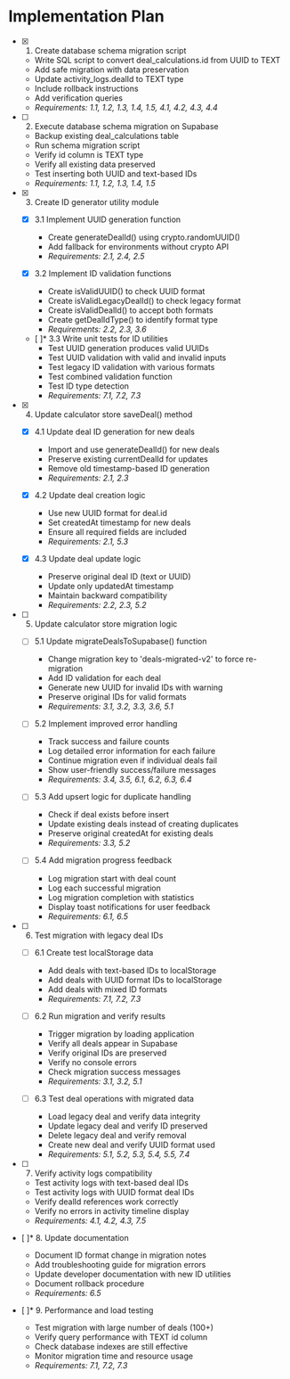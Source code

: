 # Implementation Plan

- [x] 1. Create database schema migration script





  - Write SQL script to convert deal_calculations.id from UUID to TEXT
  - Add safe migration with data preservation
  - Update activity_logs.dealId to TEXT type
  - Include rollback instructions
  - Add verification queries
  - _Requirements: 1.1, 1.2, 1.3, 1.4, 1.5, 4.1, 4.2, 4.3, 4.4_

- [ ] 2. Execute database schema migration on Supabase
  - Backup existing deal_calculations table
  - Run schema migration script
  - Verify id column is TEXT type
  - Verify all existing data preserved
  - Test inserting both UUID and text-based IDs
  - _Requirements: 1.1, 1.2, 1.3, 1.4, 1.5_

- [x] 3. Create ID generator utility module




  - [x] 3.1 Implement UUID generation function


    - Create generateDealId() using crypto.randomUUID()
    - Add fallback for environments without crypto API
    - _Requirements: 2.1, 2.4, 2.5_
  
  - [x] 3.2 Implement ID validation functions


    - Create isValidUUID() to check UUID format
    - Create isValidLegacyDealId() to check legacy format
    - Create isValidDealId() to accept both formats
    - Create getDealIdType() to identify format type
    - _Requirements: 2.2, 2.3, 3.6_
  
  - [ ]* 3.3 Write unit tests for ID utilities
    - Test UUID generation produces valid UUIDs
    - Test UUID validation with valid and invalid inputs
    - Test legacy ID validation with various formats
    - Test combined validation function
    - Test ID type detection
    - _Requirements: 7.1, 7.2, 7.3_

- [x] 4. Update calculator store saveDeal() method




  - [x] 4.1 Update deal ID generation for new deals


    - Import and use generateDealId() for new deals
    - Preserve existing currentDealId for updates
    - Remove old timestamp-based ID generation
    - _Requirements: 2.1, 2.3_
  
  - [x] 4.2 Update deal creation logic


    - Use new UUID format for deal.id
    - Set createdAt timestamp for new deals
    - Ensure all required fields are included
    - _Requirements: 2.1, 5.3_
  
  - [x] 4.3 Update deal update logic


    - Preserve original deal ID (text or UUID)
    - Update only updatedAt timestamp
    - Maintain backward compatibility
    - _Requirements: 2.2, 2.3, 5.2_

- [ ] 5. Update calculator store migration logic
  - [ ] 5.1 Update migrateDealsToSupabase() function
    - Change migration key to 'deals-migrated-v2' to force re-migration
    - Add ID validation for each deal
    - Generate new UUID for invalid IDs with warning
    - Preserve original IDs for valid formats
    - _Requirements: 3.1, 3.2, 3.3, 3.6, 5.1_
  
  - [ ] 5.2 Implement improved error handling
    - Track success and failure counts
    - Log detailed error information for each failure
    - Continue migration even if individual deals fail
    - Show user-friendly success/failure messages
    - _Requirements: 3.4, 3.5, 6.1, 6.2, 6.3, 6.4_
  
  - [ ] 5.3 Add upsert logic for duplicate handling
    - Check if deal exists before insert
    - Update existing deals instead of creating duplicates
    - Preserve original createdAt for existing deals
    - _Requirements: 3.3, 5.2_
  
  - [ ] 5.4 Add migration progress feedback
    - Log migration start with deal count
    - Log each successful migration
    - Log migration completion with statistics
    - Display toast notifications for user feedback
    - _Requirements: 6.1, 6.5_

- [ ] 6. Test migration with legacy deal IDs
  - [ ] 6.1 Create test localStorage data
    - Add deals with text-based IDs to localStorage
    - Add deals with UUID format IDs to localStorage
    - Add deals with mixed ID formats
    - _Requirements: 7.1, 7.2, 7.3_
  
  - [ ] 6.2 Run migration and verify results
    - Trigger migration by loading application
    - Verify all deals appear in Supabase
    - Verify original IDs are preserved
    - Verify no console errors
    - Check migration success messages
    - _Requirements: 3.1, 3.2, 5.1_
  
  - [ ] 6.3 Test deal operations with migrated data
    - Load legacy deal and verify data integrity
    - Update legacy deal and verify ID preserved
    - Delete legacy deal and verify removal
    - Create new deal and verify UUID format used
    - _Requirements: 5.1, 5.2, 5.3, 5.4, 5.5, 7.4_

- [ ] 7. Verify activity logs compatibility
  - Test activity logs with text-based deal IDs
  - Test activity logs with UUID format deal IDs
  - Verify dealId references work correctly
  - Verify no errors in activity timeline display
  - _Requirements: 4.1, 4.2, 4.3, 7.5_

- [ ]* 8. Update documentation
  - Document ID format change in migration notes
  - Add troubleshooting guide for migration errors
  - Update developer documentation with new ID utilities
  - Document rollback procedure
  - _Requirements: 6.5_

- [ ]* 9. Performance and load testing
  - Test migration with large number of deals (100+)
  - Verify query performance with TEXT id column
  - Check database indexes are still effective
  - Monitor migration time and resource usage
  - _Requirements: 7.1, 7.2, 7.3_
